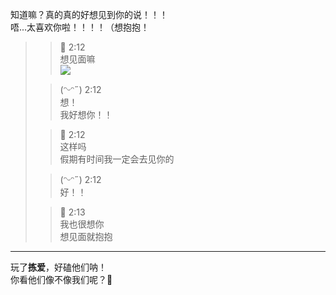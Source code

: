 知道嘛？真的真的好想见到你的说！！！  
唔...太喜欢你啦！！！！（想抱抱！
>> 💖 2:12  
>>想见面嘛  
>>![](https://i.328888.xyz/2023/01/23/OPi2A.jpeg)
>
>> (ᵔᵕᵔ˶) 2:12  
>>想！  
>>我好想你！！
>
>>💖 2:12  
>>这样吗  
>>假期有时间我一定会去见你的
>
>>(ᵔᵕᵔ˶) 2:12  
>> 好！！
>
>>💖 2:13  
>>我也很想你  
>>想见面就抱抱

---

玩了**拣爱**，好磕他们呐！   
你看他们像不像我们呢？🥰

